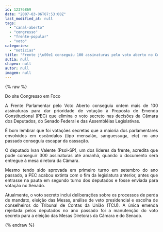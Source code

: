 ```yaml
---
id: 12376869
date: "2007-03-06T07:53:00Z"
last_modified_at: null
tags:
  - "canal-aberto"
  - "congresso"
  - "frente-popular"
  - "voto"
categories:
  - "noticias"
title: "Frente j\u00e1 conseguiu 100 assinaturas pelo voto aberto no Congresso e assembl\u00e9ias legislativas"
sutia: null
chapeu: null
autor: null
imagem: null
---
```

{% raw %}
<p><DIV align=justify><SPAN class=textomateria2 id=lblTexto></p>
<p><P>Do site Congresso em Foco</P></p>
<p><P>A Frente Parlamentar pelo Voto Aberto conseguiu ontem mais de 100 assinaturas para dar prioridade de votação à Proposta de Emenda Constitucional (PEC) que elimina o voto secreto nas decisões da Câmara dos Deputados, do&nbsp;Senado Federal e das&nbsp;Assembléias Legislativas.</P></p>
<p><P>É bom lembrar que foi votações secretas que a maioria dos parlamentares envolvidos em escândalos (tipo mensalão, sanguessuga, etc) no ano passado conseguiu escapar da cassação.</P></p>
<p><P>O deputado Ivan Valente (Psol-SP), um dos líderes da frente, acredita que pode conseguir 300 assinaturas até amanhã, quando o documento&nbsp;será entregue à mesa diretora da Câmara.</P></p>
<p><P>Mesmo tendo sido aprovada em primeiro turno em setembro do ano passado, a PEC acabou extinta com o fim da legislatura anterior, antes que entrasse na pauta em segundo turno dos deputados e fosse enviada para votação no Senado.</P></p>
<p><P>Atualmente, o voto secreto inclui deliberações sobre os processos de perda de mandato, eleição das Mesas, análise de veto presidencial e escolha de conselheiros do Tribunal de Contas da União (TCU). A única emenda rejeitada pelos deputados no ano passado foi a manutenção do voto secreto para a eleição das Mesas Diretoras da Câmara e do Senado.</SPAN></P></DIV> </p>
{% endraw %}